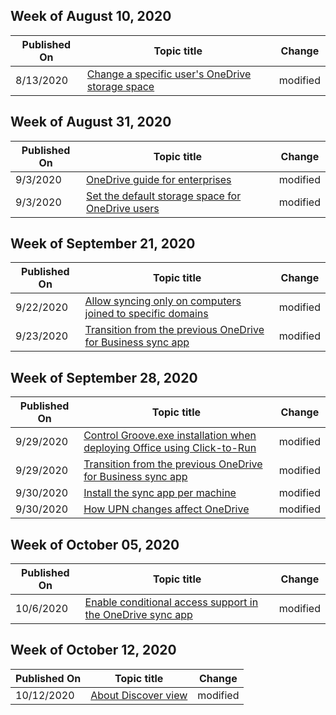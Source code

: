 <!-- This file is generated automatically each week. Changes made to this file will be overwritten.-->



## Week of August 10, 2020


| Published On |Topic title | Change |
|------|------------|--------|
| 8/13/2020 | [Change a specific user's OneDrive storage space](/OneDrive/change-user-storage) | modified |


## Week of August 31, 2020


| Published On |Topic title | Change |
|------|------------|--------|
| 9/3/2020 | [OneDrive guide for enterprises](/OneDrive/plan-onedrive-enterprise) | modified |
| 9/3/2020 | [Set the default storage space for OneDrive users](/OneDrive/set-default-storage-space) | modified |


## Week of September 21, 2020


| Published On |Topic title | Change |
|------|------------|--------|
| 9/22/2020 | [Allow syncing only on computers joined to specific domains](/OneDrive/allow-syncing-only-on-specific-domains) | modified |
| 9/23/2020 | [Transition from the previous OneDrive for Business sync app](/OneDrive/transition-from-previous-sync-client) | modified |


## Week of September 28, 2020


| Published On |Topic title | Change |
|------|------------|--------|
| 9/29/2020 | [Control Groove.exe installation when deploying Office using Click-to-Run](/OneDrive/exclude-or-uninstall-previous-sync-client) | modified |
| 9/29/2020 | [Transition from the previous OneDrive for Business sync app](/OneDrive/transition-from-previous-sync-client) | modified |
| 9/30/2020 | [Install the sync app per machine](/OneDrive/per-machine-installation) | modified |
| 9/30/2020 | [How UPN changes affect OneDrive](/OneDrive/upn-changes) | modified |


## Week of October 05, 2020


| Published On |Topic title | Change |
|------|------------|--------|
| 10/6/2020 | [Enable conditional access support in the OneDrive sync app](/OneDrive/enable-conditional-access) | modified |


## Week of October 12, 2020


| Published On |Topic title | Change |
|------|------------|--------|
| 10/12/2020 | [About Discover view](/OneDrive/help-users-use-discover-view) | modified |
